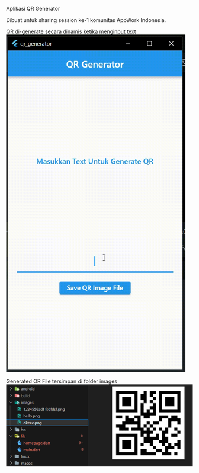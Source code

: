 Aplikasi QR Generator

Dibuat untuk sharing session ke-1 komunitas AppWork Indonesia.

QR di-generate secara dinamis ketika menginput text
![create qr](https://github.com/AppWork-Indonesia/1_qr_generator/blob/main/screenshot/screenshot%20qr%20generator.gif)

Generated QR File tersimpan di folder images
![generated qr file](https://github.com/AppWork-Indonesia/1_qr_generator/blob/main/screenshot/savefile.PNG)
